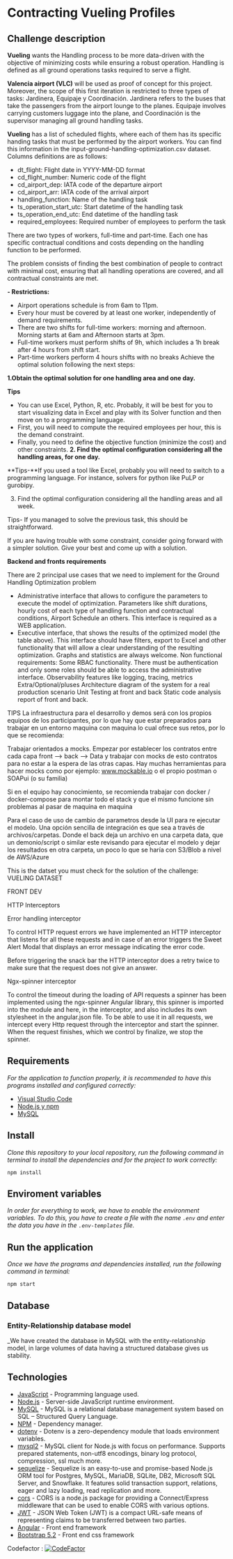 # Contracting Vueling Profiles


## Challenge description
**Vueling** wants the Handling process to be more data-driven with the objective of minimizing costs while ensuring a robust operation. Handling is defined as all ground operations tasks required to serve a flight.

**Valencia airport (VLC)** will be used as proof of concept for this project. Moreover, the scope of this first iteration is restricted to three types of tasks: Jardinera, Equipaje y Coordinación. Jardinera refers to the buses that take the passengers from the airport lounge to the planes. Equipaje involves carrying customers luggage into the plane, and Coordinación is the supervisor managing all ground handling tasks.

**Vueling** has a list of scheduled flights, where each of them has its specific handing tasks that must be performed by the airport workers. You can find this information in the input-ground-handling-optimization.csv dataset. Columns definitions are as follows:

- dt_flight: Flight date in YYYY-MM-DD format
- cd_flight_number: Numeric code of the flight
- cd_airport_dep: IATA code of the departure airport
- cd_airport_arr: IATA code of the arrival airport
- handling_function: Name of the handling task
- ts_operation_start_utc: Start datetime of the handling task
- ts_operation_end_utc: End datetime of the handling task
- required_employees: Required number of employees to perform the task

There are two types of workers, full-time and part-time. Each one has specific contractual conditions and costs depending on the handling function to be performed.

The problem consists of finding the best combination of people to contract with minimal cost, ensuring that all handling operations are covered, and all contractual constraints are met.

**- Restrictions:**

 - Airport operations schedule is from 6am to 11pm.
 - Every hour must be covered by at least one worker, independently of demand requirements.
 - There are two shifts for full-time workers: morning and afternoon. Morning starts at 6am and Afternoon starts at 3pm.
 - Full-time workers must perform shifts of 9h, which includes a 1h break after 4 hours from shift start.
 - Part-time workers perform 4 hours shifts with no breaks
Achieve the optimal solution following the next steps:

**1.Obtain the optimal solution for one handling area and one day.**

**Tips**

- You can use Excel, Python, R, etc. Probably, it will be best for you to start visualizing data in Excel and play with its Solver function and then move on to a programming language.
- First, you will need to compute the required employees per hour, this is the demand constraint.
- Finally, you need to define the objective function (minimize the cost) and other constraints.
**2. Find the optimal configuration considering all the handling areas, for one day.**

**Tips-**If you used a tool like Excel, probably you will need to switch to a programming language. For instance, solvers for python like PuLP or gurobipy.

3. Find the optimal configuration considering all the handling areas and all week.

Tips- If you managed to solve the previous task, this should be straightforward.

If you are having trouble with some constraint, consider going forward with a simpler solution. Give your best and come up with a solution.

**Backend and fronts requirements**

There are 2 principal use cases that we need to implement for the Ground Handling Optimization problem

- Administrative interface that allows to configure the parameters to execute the model of optimization. Parameters like shift durations, hourly cost of each type of handling function and contractual conditions, Airport Schedule an others. This interface is required as a WEB application.
- Executive interface, that shows the results of the optimized model (the table above). This interface should have filters, export to Excel and other functionality that will allow a clear understanding of the resulting optimization. Graphs and statistics are always welcome. Non functional requirements:
Some RBAC functionality. There must be authentication and only some roles should be able to access the administrative interface.
Observability features like logging, tracing, metrics
Extra/Optional/pluses Architecture diagram of the system for a real production scenario Unit Testing at front and back Static code analysis report of front and back.

TIPS La infraestructura para el desarrollo y demos será con los propios equipos de los participantes, por lo que hay que estar preparados para trabajar en un entorno maquina con maquina lo cual ofrece sus retos, por lo que se recomienda:

Trabajar orientados a mocks. Empezar por establecer los contratos entre cada capa front --> back --> Data y trabajar con mocks de esto contratos para no estar a la espera de las otras capas. Hay muchas herramientas para hacer mocks como por ejemplo: www.mockable.io o el propio postman o SOAPui (o su familia)

Si en el equipo hay conocimiento, se recomienda trabajar con docker / docker-compose para montar todo el stack y que el mismo funcione sin problemas al pasar de maquina en maquina

Para el caso de uso de cambio de parametros desde la UI para re ejecutar el modelo. Una opción sencilla de integración es que sea a través de archivos/carpetas. Donde el back deja un archivo en una carpeta data, que un demonio/script o similar este revisando para ejecutar el modelo y dejar los resultados en otra carpeta, un poco lo que se haría con S3/Blob a nivel de AWS/Azure

This is the datset you must check for the solution of the challenge: VUELING DATASET

FRONT DEV

HTTP Interceptors

Error handling interceptor

To control HTTP request errors we have implemented an HTTP interceptor that listens for all these requests and in case of an error triggers the Sweet Alert Modal  that displays an error message indicating the error code.

Before triggering the snack bar the HTTP interceptor does a retry twice to make sure that the request does not give an answer. 

Ngx-spinner interceptor

To control the timeout during the loading of API requests a spinner has been implemented using the ngx-spinner Angular library, this spinner is imported into the module and here, in the interceptor, and also includes its own stylesheet in the angular.json file. To be able to use it in all requests, we intercept every Http request through the interceptor and start the spinner. When the request finishes, which we control by finalize, we stop the spinner.



## Requirements

_For the application to function properly, it is recommended to have this programs installed and configured correctly:_

- [Visual Studio Code](https://code.visualstudio.com/download)
- [Node.js y npm](https://nodejs.org/es/)
- [MySQL](https://www.mysql.com/downloads/)

## Install

_Clone this repository to your local repository, run the following command in terminal to install the dependencies and for the project to work correctly:_

```
npm install
```

## Enviroment variables

_In order for everything to work, we have to enable the environment variables. To do this, you have to create a file with the name `.env` and enter the data you have in the `.env-templates` file._

## Run the application

_Once we have the programs and dependencies installed, run the following command in terminal:_ 

```
npm start
```

## Database

### Entity-Relationship database model

_We have created the database in MySQL with the entity-relationship model, in large volumes of data having a structured database gives us stability.


## Technologies


* [JavaScript](https://developer.mozilla.org/en-US/docs/Web/JavaScript) - Programming language used.
* [Node.js](https://nodejs.org/en/docs/) - Server-side JavaScript runtime environment.
* [MySQL](https://dev.mysql.com/doc/) - MySQL is a relational database management system based on SQL – Structured Query Language.
* [NPM](https://www.npmjs.com/) - Dependency manager.
* [dotenv](https://www.npmjs.com/package/dotenv) - Dotenv is a zero-dependency module that loads environment variables.
* [mysql2](https://www.npmjs.com/package/mysql2) - MySQL client for Node.js with focus on performance. Supports prepared statements, non-utf8 encodings, binary log protocol, compression, ssl much more.
* [sequelize](https://www.npmjs.com/package/sequelize) - Sequelize is an easy-to-use and promise-based Node.js ORM tool for Postgres, MySQL, MariaDB, SQLite, DB2, Microsoft SQL Server, and Snowflake. It features solid transaction support, relations, eager and lazy loading, read replication and more.
* [cors](https://www.npmjs.com/package/cors) - CORS is a node.js package for providing a Connect/Express middleware that can be used to enable CORS with various options.
* [JWT](https://www.npmjs.com/package/jsonwebtoken) - JSON Web Token (JWT) is a compact URL-safe means of representing claims to be transferred between two parties. 
* [Angular](https://developer.mozilla.org/en-US/docs/Learn/Tools_and_testing/Client-side_JavaScript_frameworks/Angular_getting_started) - Front end framework
* [Bootstrap 5.2](https://developer.mozilla.org/en-US/docs/Learn/Tools_and_testing/Client-side_JavaScript_frameworks/Angular_getting_started) - Front end css framework


Codefactor : 
[![CodeFactor](https://www.codefactor.io/repository/github/yasmingimenezm/vueling-hackaton-team5/badge)](https://www.codefactor.io/repository/github/yasmingimenezm/vueling-hackaton-team5)
